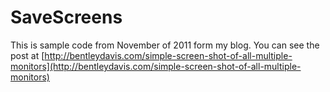 SaveScreens
===========

This is sample code from November of 2011 form my blog. You can see the post at [http://bentleydavis.com/simple-screen-shot-of-all-multiple-monitors](http://bentleydavis.com/simple-screen-shot-of-all-multiple-monitors)
